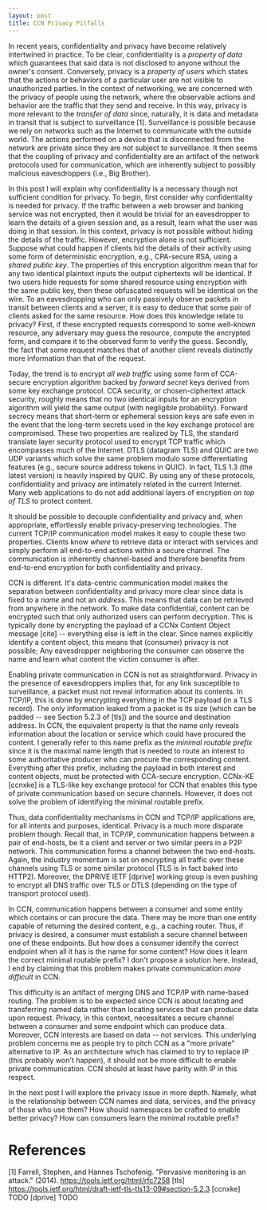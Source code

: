```yaml
---
layout: post
title: CCN Privacy Pitfalls
---
```


In recent years, confidentiality and privacy have become relatively intertwined in practice.
To be clear, confidentiality is a *property of data* which guarantees that said data
is not disclosed to anyone without the owner's consent. Conversely, privacy is
a *property of users* which states that the actions or behaviors of a particular user
are not visible to unauthorized parties. In the context of networking, we are
concerned with the privacy of people using the network, where the observable
actions and behavior are the traffic that they send and receive. In this way,
privacy is more relevant to the *transfer of data* since, naturally, it is
data and metadata in transit that is subject to surveillance [1].
Surveillance is possible because we rely on networks such as the Internet
to communicate with the outside world. The actions performed on a device
that is disconnected from the network are private since they are not subject
to surveillance. It then seems that the coupling of privacy and confidentiality
are an artifact of the network protocols used for communication, which are
inherently subject to possibly malicious eavesdroppers (i.e., Big Brother).

In this post I will explain why confidentiality is a necessary though not
sufficient condition for privacy. To begin, first consider why confidentiality
is needed for privacy. If the traffic between a web browser and banking service
was not encrypted, then it would be trivial for an eavesdropper to
learn the details of a given session and, as a result, learn what the user
was doing in that session. In this context, privacy is not possible without
hiding the details of the traffic. However, encryption alone is not
sufficient. Suppose what could happen if clients hid the details of their
activity using some form of deterministic encryption, e.g., CPA-secure RSA,
using a *shared public key*. The properties of this encryption algorithm
mean that for any two identical plaintext inputs the output ciphertexts
will be identical. If two users hide requests for some shared resource
using encryption with the same public key, then these obfuscated requests
will be identical on the wire. To an eavesdropping who can only passively
observe packets in transit between clients and a server, it is easy to
deduce that some pair of clients asked for the same resource. How
does this knowledge relate to privacy? First, if these encrypted requests
correspond to some well-known resource, any adversary may guess the resource,
compute the encrypted form, and compare it to the observed form to verify
the guess. Secondly, the fact that some request matches that of another
client reveals distinctly more information than that of the request.

Today, the trend is to encrypt *all web traffic* using some form
of CCA-secure encryption algorithm backed by *forward secret* keys derived
from some key exchange protocol. CCA security,
or chosen-ciphertext attack security, roughly means that no two identical inputs
for an encryption algorithm will yield the same output (with negligible probability).
Forward secrecy means that short-term or ephemeral session keys are safe
even in the event that the long-term secrets used in the key exchange protocol
are compromised. These two properties are realized by TLS, the standard
translate layer security protocol used to encrypt TCP traffic which
encompasses much of the Internet. DTLS (datagram TLS) and QUIC are two UDP
variants which solve the same problem modulo some differentiating features
(e.g., secure source address tokens in QUIC). In fact, TLS 1.3
(the latest version) is heavily inspired by QUIC.
By using any of these protocols, confidentiality and privacy are intimately
related in the current Internet. Many web applications to do not add
additional layers of encryption *on top of TLS* to protect content.

It should be possible to decouple confidentiality and privacy and, when
appropriate, effortlessly enable privacy-preserving technologies. The current
TCP/IP communication model makes it easy to couple these two properties.
Clients know *where* to retrieve data or interact with services and
simply perform all end-to-end actions within a secure channel.
The communication is inherently channel-based and therefore
benefits from end-to-end encryption for both confidentiality and privacy.

CCN is different. It's data-centric communication model makes the separation
between confidentiality and privacy more clear since data is fixed
to a *name* and not an *address*. This means that data can be retrieved from
anywhere in the network. To make data confidential, content can
be encrypted such that only authorized users can perform
decryption. This is typically done by encrypting the payload of a
CCNx Content Object message [cite] -- everything else is left in the clear.
Since names explicitly identify a content object, this means that
(consumer) privacy is not possible; Any eavesdropper neighboring the
consumer can observe the name and learn what content the victim
consumer is after.

Enabling private communication in CCN is not as straightforward.
Privacy in the presence of eavesdroppers implies that, for any link
susceptible to surveillance, a packet must not reveal information about its
contents. In TCP/IP, this is done by encrypting everything in the
TCP payload (in a TLS record). The only information leaked from a packet
is its size (which can be padded -- see Section 5.2.3 of [tls]) and
the source and destination address. In CCN, the equivalent property
is that the name only reveals information about the location or service
which could have procured the content. I generally refer to this
name prefix as the *minimal routable prefix* since it is the maximal name
length that is needed to route an interest to some authoritative producer
who can procure the corresponding content. Everything after this
prefix, including the payload in both interest and content objects,
must be protected with CCA-secure encryption. CCNx-KE [ccnxke] is a TLS-like
key exchange protocol for CCN that enables this type of private communication
based on secure channels. However, it does not solve the problem of
identifying the minimal routable prefix.

Thus, data confidentiality mechanisms in CCN and TCP/IP applications are, for all
intents and purposes, identical. Privacy is a much more disparate problem though.
Recall that, in TCP/IP, communication happens between a pair of end-hosts, be
it a client and server or two similar peers in a P2P network.
This communication forms a channel between the two end-hosts. Again, the industry
momentum is set on encrypting all traffic over these channels using TLS or some similar
protocol (TLS is in fact baked into HTTP2). Moreover, the DPRIVE IETF [dprive]
working group is even pushing to encrypt all DNS traffic over TLS or DTLS (depending
on the type of transport protocol used).

In CCN, communication happens between a consumer and some entity which contains
or can procure the data. There may be more than one entity capable of returning the
desired content, e.g., a caching router. Thus, if privacy is desired, a consumer must establish
a secure channel between one of these endpoints. But how does a consumer identify the correct endpoint when
all it has is the name for some content? How does it learn the correct minimal routable
prefix? I don't propose a solution here. Instead, I end by claiming that this problem
makes private communication *more difficult* in CCN.

This difficulty is an artifact of merging DNS and TCP/IP with name-based routing.
The problem is to be expected since CCN is about locating and transferring named
data rather than locating services that can produce data upon request. Privacy,
in this context, necessitates a secure channel between a consumer and some endpoint
which can produce data. Moreover, CCN interests are based on data -- not services.
This underlying problem concerns me as people try to pitch CCN as a "more private"
alternative to IP. As an architecture which has claimed to try to replace IP (this
probably won't happen), it should not be more difficult to enable private communication.
CCN should at least have parity with IP in this respect.

In the next post I will explore the privacy issue in more depth. Namely, what is
the relationship between CCN names and data, services, and the privacy of those
who use them? How should namespaces be crafted to enable better privacy? How can
consumers learn the minimal routable prefix?

# References

[1] Farrell, Stephen, and Hannes Tschofenig. "Pervasive monitoring is an attack." (2014). https://tools.ietf.org/html/rfc7258
[tls] https://tools.ietf.org/html/draft-ietf-tls-tls13-09#section-5.2.3
[ccnxke] TODO
[dprive] TODO



<!--
I think part of the mixture is due to current network protocols.

As networking protocols, neither CCN nor IP solve the problem of data confidentiality.
This task is (rightfully so) something that should be solved higher up in the stack.
After all, whether or not data is disclosed to an unauthorized person is highly dependent
on *who* is unauthorized. And this task is application-agnostic. This is not to say
that "the network" should not aid users in providing some measure of confidentiality.
I simply mean that the network cannot operate autonomously.

IP stacks are decorated to provide this provide applications with confidentiality

Due to the channel-based communication model in IP, traditional TCP/IP stacks are
decorated to provide network- or transport-layer encryption via IPSec or (D)TLS.




confidentiality: can't see data

*neither solution provides confidentiality out of the box*
... but, confidentiality solutions are built on top of the network protocol

in IP: confidentiality means encrypting the channel, and there are several ways
to do this: IPSec and (D)TLS. Draw pictures about how they work.
    vulnerabilities are in implementation details, key management, (certificate) trust, and crypto algorithms
in CCN: confidentiality means encrypting data
    group-based encr: vulnerabilities are in implementation details, key management, access control management,
    session encr: same problems as TLS.

OUTCOME: ???

In TCP/IP, when a consumer needs to retrieve data, it must connect to a specific
endpoint and issue the request (HTTP GETs happen over TCP and TLS).
If confidentiality is required, the result can be encrypted for the user
using their public key, for example. However, this requires proper
key management and distribution to be in place so that the server (producer)
can use the correct encryption key. Since client authentication is part
of the TLS protocol [tls], this protocol can be used to perform authentication,
authorization, and subsequent encryption. This effectively overloads TLS
to achieve both confidentiality and privacy. It may be the case that
encryption happens at the application layer. This is common in CDN
applications wherein data is encrypted with a key that is separate from
that which is derived via TLS. For example, a client may connect to a CDN
node to retrieve encrypted media over a secure channel. The client then uses
decryption keys retrieved from the data producer (e.g., Netflix) to
decrypt the result. In this case, one form of encryption is used for
confidentiality (e.g., the CDN node cannot learn the contents of the
media file since they are encrypted) and another form of encryption is
used for privacy. This separation is cleaner in CCN since confidentiality
is achieved by encrypting the payload of a content object and privacy is
achieved by encrypting the information used to transport that payload, e.g.,
the name of an interest and its content object.

-->
